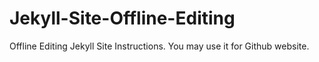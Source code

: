 # Jekyll-Site-Offline-Editing
Offline Editing Jekyll Site Instructions. You may use it for Github website.
